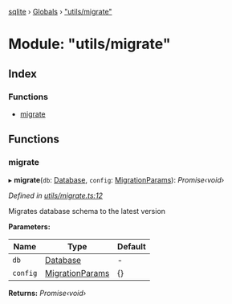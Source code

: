 [sqlite](../README.md) › [Globals](../globals.md) › ["utils/migrate"](_utils_migrate_.md)

# Module: "utils/migrate"

## Index

### Functions

* [migrate](_utils_migrate_.md#migrate)

## Functions

###  migrate

▸ **migrate**(`db`: [Database](../classes/_database_.database.md), `config`: [MigrationParams](_interfaces_migrate_interfaces_.md#migrationparams)): *Promise‹void›*

*Defined in [utils/migrate.ts:12](https://github.com/kriasoft/node-sqlite/blob/16a8dec/src/utils/migrate.ts#L12)*

Migrates database schema to the latest version

**Parameters:**

Name | Type | Default |
------ | ------ | ------ |
`db` | [Database](../classes/_database_.database.md) | - |
`config` | [MigrationParams](_interfaces_migrate_interfaces_.md#migrationparams) | {} |

**Returns:** *Promise‹void›*
